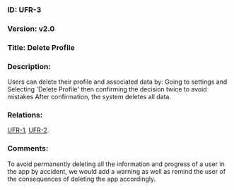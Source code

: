 
### ID: UFR-3

### Version: v2.0
 
### Title: Delete Profile
  
### Description: 
Users can delete their profile and associated data by:
Going to settings and Selecting 'Delete Profile' then confirming the decision twice to avoid mistakes After confirmation, the system deletes all data.

### Relations: 
[UFR-1](https://github.com/carmensat/RECIPE-ROULETTE/blob/main/REQUIREMENTS/UFR-1.md),
[UFR-2](https://github.com/carmensat/RECIPE-ROULETTE/blob/main/REQUIREMENTS/UFR-2.md).


### Comments:
To avoid permanently deleting all the information and progress of a user in the app by accident, we would add a warning as well as remind the user of the consequences of deleting the app accordingly. 
